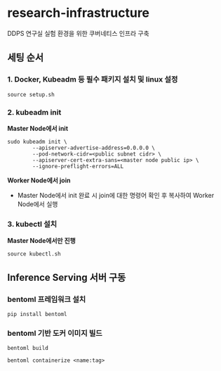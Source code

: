 # research-infrastructure
DDPS 연구실 실험 환경을 위한 쿠버네티스 인프라 구축

## 세팅 순서
### 1. Docker, Kubeadm 등 필수 패키지 설치 및 linux 설정
```
source setup.sh
```

### 2. kubeadm init
**Master Node에서 init**
```
sudo kubeadm init \
		--apiserver-advertise-address=0.0.0.0 \
		--pod-network-cidr=<public subnet cidr> \
		--apiserver-cert-extra-sans=<master node public ip> \
		--ignore-preflight-errors=ALL
```

**Worker Node에서 join** <br/>
- Master Node에서 init 완료 시 join에 대한 명령어 확인 후 복사하여 Worker Node에서 실행


### 3. kubectl 설치
**Master Node에서만 진행**
```
source kubectl.sh
```

## Inference Serving 서버 구동
### bentoml 프레임워크 설치
```
pip install bentoml
```
### bentoml 기반 도커 이미지 빌드
```
bentoml build

bentoml containerize <name:tag>
```
